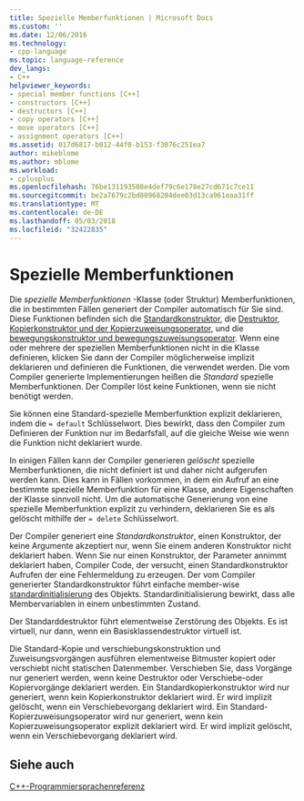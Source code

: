 ```yaml
---
title: Spezielle Memberfunktionen | Microsoft Docs
ms.custom: ''
ms.date: 12/06/2016
ms.technology:
- cpp-language
ms.topic: language-reference
dev_langs:
- C++
helpviewer_keywords:
- special member functions [C++]
- constructors [C++]
- destructors [C++]
- copy operators [C++]
- move operators [C++]
- assignment operators [C++]
ms.assetid: 017d6817-b012-44f0-b153-f3076c251ea7
author: mikeblome
ms.author: mblome
ms.workload:
- cplusplus
ms.openlocfilehash: 76be131193508e4def79c6e178e27cd671c7ce11
ms.sourcegitcommit: be2a7679c2bd80968204dee03d13ca961eaa31ff
ms.translationtype: MT
ms.contentlocale: de-DE
ms.lasthandoff: 05/03/2018
ms.locfileid: "32422835"
---
```

# <a name="special-member-functions"></a>Spezielle Memberfunktionen  
  
Die *spezielle Memberfunktionen* -Klasse (oder Struktur) Memberfunktionen, die in bestimmten Fällen generiert der Compiler automatisch für Sie sind. Diese Funktionen befinden sich die [Standardkonstruktor](constructors-cpp.md#default_constructors), die [Destruktor](destructors-cpp.md), [Kopierkonstruktor und der Kopierzuweisungsoperator](copy-constructors-and-copy-assignment-operators-cpp.md), und die [bewegungskonstruktor und bewegungszuweisungsoperator](move-constructors-and-move-assignment-operators-cpp.md). Wenn eine oder mehrere der speziellen Memberfunktionen nicht in die Klasse definieren, klicken Sie dann der Compiler möglicherweise implizit deklarieren und definieren die Funktionen, die verwendet werden. Die vom Compiler generierte Implementierungen heißen die *Standard* spezielle Memberfunktionen. Der Compiler löst keine Funktionen, wenn sie nicht benötigt werden.  
  
Sie können eine Standard-spezielle Memberfunktion explizit deklarieren, indem die `= default` Schlüsselwort. Dies bewirkt, dass den Compiler zum Definieren der Funktion nur im Bedarfsfall, auf die gleiche Weise wie wenn die Funktion nicht deklariert wurde. 

In einigen Fällen kann der Compiler generieren *gelöscht* spezielle Memberfunktionen, die nicht definiert ist und daher nicht aufgerufen werden kann. Dies kann in Fällen vorkommen, in dem ein Aufruf an eine bestimmte spezielle Memberfunktion für eine Klasse, andere Eigenschaften der Klasse sinnvoll nicht. Um die automatische Generierung von eine spezielle Memberfunktion explizit zu verhindern, deklarieren Sie es als gelöscht mithilfe der `= delete` Schlüsselwort.  
  
Der Compiler generiert eine *Standardkonstruktor*, einen Konstruktor, der keine Argumente akzeptiert nur, wenn Sie einem anderen Konstruktor nicht deklariert haben. Wenn Sie nur einen Konstruktor, der Parameter annimmt deklariert haben, Compiler Code, der versucht, einen Standardkonstruktor Aufrufen der eine Fehlermeldung zu erzeugen. Der vom Compiler generierter Standardkonstruktor führt einfache member-wise [standardinitialisierung](initializers.md#default_initialization) des Objekts. Standardinitialisierung bewirkt, dass alle Membervariablen in einem unbestimmten Zustand.  
  
Der Standarddestruktor führt elementweise Zerstörung des Objekts. Es ist virtuell, nur dann, wenn ein Basisklassendestruktor virtuell ist.  
  
Die Standard-Kopie und verschiebungskonstruktion und Zuweisungsvorgängen ausführen elementweise Bitmuster kopiert oder verschiebt nicht statischen Datenmember. Verschieben Sie, dass Vorgänge nur generiert werden, wenn keine Destruktor oder Verschiebe-oder Kopiervorgänge deklariert werden. Ein Standardkopierkonstruktor wird nur generiert, wenn kein Kopierkonstruktor deklariert wird. Er wird implizit gelöscht, wenn ein Verschiebevorgang deklariert wird. Ein Standard-Kopierzuweisungsoperator wird nur generiert, wenn kein Kopierzuweisungsoperator explizit deklariert wird. Er wird implizit gelöscht, wenn ein Verschiebevorgang deklariert wird.  
  
## <a name="see-also"></a>Siehe auch  
[C++-Programmiersprachenreferenz](cpp-language-reference.md)  



 
